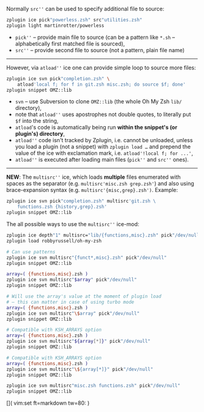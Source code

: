 Normally `src''` can be used to specify additional file to source:

```zsh
zplugin ice pick"powerless.zsh" src"utilities.zsh"
zplugin light martinrotter/powerless
```

- `pick''` – provide main file to source (can be a pattern like `*.sh` –
  alphabetically first matched file is sourced),
- `src''` – provide second file to source (not a pattern, plain file name)

***

However, via `atload''` ice one can provide simple loop to source more files:

```zsh
zplugin ice svn pick"completion.zsh" \
    atload'local f; for f in git.zsh misc.zsh; do source $f; done'
zplugin snippet OMZ::lib
```

- `svn` – use Subversion to clone `OMZ::lib` (the whole Oh My Zsh `lib/`
  directory),
- note that `atload''` uses apostrophes not double quotes, to literally put `$f`
  into the string,
- `atload`'s code is automatically being run **within the snippet's (or
  plugin's) directory**,
- `atload''` code isn't tracked by Zplugin, i.e. cannot be unloaded, unless you
  load a plugin (not a snippet) with `zplugin load …` and prepend the value of
  the ice with exclamation mark, i.e.  `atload'!local f; for ...'`,
- `atload''` is executed after loading main files (`pick''` and `src''` ones).

****

**NEW**: The `multisrc''` ice, which loads **multiple** files enumerated with
spaces as the separator (e.g. `multisrc'misc.zsh grep.zsh'`) and also using
brace-expansion syntax (e.g. `multisrc'{misc,grep}.zsh')`. Example:

```zsh
zplugin ice svn pick"completion.zsh" multisrc'git.zsh \
    functions.zsh {history,grep}.zsh'
zplugin snippet OMZ::lib
```

The all possible ways to use the `multisrc''` ice-mod:

```zsh
zplugin ice depth"1" multisrc="lib/{functions,misc}.zsh" pick"/dev/null"
zplugin load robbyrussell/oh-my-zsh

# Can use patterns
zplugin ice svn multisrc"{funct*,misc}.zsh" pick"/dev/null"
zplugin snippet OMZ::lib

array=( {functions,misc}.zsh )
zplugin ice svn multisrc"$array" pick"/dev/null"
zplugin snippet OMZ::lib

# Will use the array's value at the moment of plugin load
# – this can matter in case of using turbo mode
array=( {functions,misc}.zsh )
zplugin ice svn multisrc"\$array" pick"/dev/null"
zplugin snippet OMZ::lib

# Compatible with KSH_ARRAYS option
array=( {functions,misc}.zsh )
zplugin ice svn multisrc"${array[*]}" pick"/dev/null"
zplugin snippet OMZ::lib

# Compatible with KSH_ARRAYS option
array=( {functions,misc}.zsh )
zplugin ice svn multisrc"\${array[*]}" pick"/dev/null"
zplugin snippet OMZ::lib

zplugin ice svn multisrc"misc.zsh functions.zsh" pick"/dev/null"
zplugin snippet OMZ::lib
```

[]( vim:set ft=markdown tw=80: )
